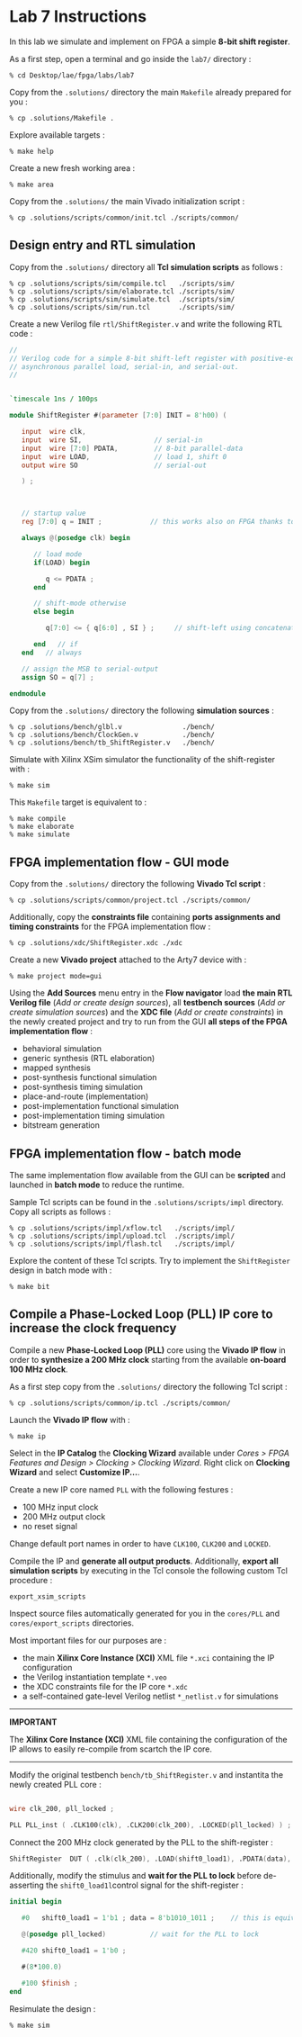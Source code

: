 # Lab 7 Instructions

In this lab we simulate and implement on FPGA a simple **8-bit shift register**.

As a first step, open a terminal and go inside the `lab7/` directory :


```
% cd Desktop/lae/fpga/labs/lab7
```

Copy from the `.solutions/` directory the main `Makefile` already prepared for you :

```
% cp .solutions/Makefile .
```

Explore available targets :

```
% make help
```

Create a new fresh working area :

```
% make area
```

Copy from the `.solutions/` the main Vivado initialization script :

```
% cp .solutions/scripts/common/init.tcl ./scripts/common/
```


## Design entry and RTL simulation

Copy from the `.solutions/` directory all **Tcl simulation scripts** as follows :

```
% cp .solutions/scripts/sim/compile.tcl   ./scripts/sim/
% cp .solutions/scripts/sim/elaborate.tcl ./scripts/sim/
% cp .solutions/scripts/sim/simulate.tcl  ./scripts/sim/
% cp .solutions/scripts/sim/run.tcl       ./scripts/sim/
```

Create a new Verilog file `rtl/ShiftRegister.v` and write the following RTL code :

```verilog
//
// Verilog code for a simple 8-bit shift-left register with positive-edge clock,
// asynchronous parallel load, serial-in, and serial-out.
//


`timescale 1ns / 100ps

module ShiftRegister #(parameter [7:0] INIT = 8'h00) (

   input  wire clk,
   input  wire SI,                  // serial-in
   input  wire [7:0] PDATA,         // 8-bit parallel-data
   input  wire LOAD,                // load 1, shift 0
   output wire SO                   // serial-out

   ) ;



   // startup value
   reg [7:0] q = INIT ;            // this works also on FPGA thanks to Global Set/Reset (GSR) when firmware is downloaded !

   always @(posedge clk) begin

      // load mode
      if(LOAD) begin

         q <= PDATA ;
      end

      // shift-mode otherwise
      else begin

         q[7:0] <= { q[6:0] , SI } ;     // shift-left using concatenation

      end   // if
   end   // always

   // assign the MSB to serial-output
   assign SO = q[7] ;

endmodule
```

Copy from the `.solutions/` directory the following **simulation sources** :

```
% cp .solutions/bench/glbl.v               ./bench/
% cp .solutions/bench/ClockGen.v           ./bench/
% cp .solutions/bench/tb_ShiftRegister.v   ./bench/
```

Simulate with Xilinx XSim simulator the functionality of the shift-register with :

```
% make sim
```

This `Makefile` target is equivalent to :

```
% make compile
% make elaborate
% make simulate
```


## FPGA implementation flow - GUI mode

Copy from the `.solutions/` directory the following **Vivado Tcl script** :

```
% cp .solutions/scripts/common/project.tcl ./scripts/common/
```

Additionally, copy the **constraints file** containing **ports assignments and timing constraints**
for the FPGA implementation flow :

```
% cp .solutions/xdc/ShiftRegister.xdc ./xdc
```

Create a new **Vivado project** attached to the Arty7 device with :

```
% make project mode=gui
```

Using the **Add Sources** menu entry in the  **Flow navigator** load **the main RTL Verilog file** (*Add or create design sources*),
all **testbench sources** (*Add or create simulation sources*) and the **XDC file** (*Add or create constraints*) in the newly created
project and try to run from the GUI **all steps of the FPGA implementation flow** :

* behavioral simulation
* generic synthesis (RTL elaboration)
* mapped synthesis
* post-synthesis functional simulation
* post-synthesis timing simulation
* place-and-route (implementation)
* post-implementation functional simulation
* post-implementation timing simulation
* bitstream generation


## FPGA implementation flow - batch mode

The same implementation flow available from the GUI can be **scripted** and launched in **batch mode** to reduce the runtime.

Sample Tcl scripts can be found in the `.solutions/scripts/impl` directory. Copy all scripts as follows :

```
% cp .solutions/scripts/impl/xflow.tcl   ./scripts/impl/
% cp .solutions/scripts/impl/upload.tcl  ./scripts/impl/
% cp .solutions/scripts/impl/flash.tcl   ./scripts/impl/
```

Explore the content of these Tcl scripts. Try to implement the `ShiftRegister` design in batch mode with :

```
% make bit
```


## Compile a Phase-Locked Loop (PLL) IP core to increase the clock frequency

Compile a new **Phase-Locked Loop (PLL)** core using the **Vivado IP flow** in order to **synthesize a 200 MHz clock** starting from the
available **on-board 100 MHz clock**.

As a first step copy from the `.solutions/` directory the following Tcl script :

```
% cp .solutions/scripts/common/ip.tcl ./scripts/common/
```

Launch the **Vivado IP flow** with :

```
% make ip
```

Select in the **IP Catalog** the **Clocking Wizard** available under *Cores > FPGA Features and Design > Clocking > Clocking Wizard*.
Right click on **Clocking Wizard** and select **Customize IP...**.

Create a new IP core named `PLL` with the following festures :

* 100 MHz input clock
* 200 MHz output clock
* no reset signal

Change default port names in order to have `CLK100`, `CLK200` and `LOCKED`.

Compile the IP and **generate all output products**. Additionally, **export all simulation scripts** by executing in the Tcl console
the following custom Tcl procedure :

```
export_xsim_scripts
```

Inspect source files automatically generated for you in the `cores/PLL` and `cores/export_scripts` directories.

Most important files for our purposes are :

* the main **Xilinx Core Instance (XCI)** XML file `*.xci` containing the IP configuration
* the Verilog instantiation template `*.veo`
* the XDC constraints file for the IP core `*.xdc`
* a self-contained gate-level Verilog netlist `*_netlist.v` for simulations

<hr>

**IMPORTANT**

The  **Xilinx Core Instance (XCI)** XML file containing the configuration of the IP allows to
easily re-compile from scartch the IP core.

<hr>


Modify the original testbench `bench/tb_ShiftRegister.v` and instantita the newly created PLL core :

```verilog

wire clk_200, pll_locked ;

PLL PLL_inst ( .CLK100(clk), .CLK200(clk_200), .LOCKED(pll_locked) ) ;
```

Connect the 200 MHz clock generated by the PLL to the shift-register :

```verilog
ShiftRegister  DUT ( .clk(clk_200), .LOAD(shift0_load1), .PDATA(data), .SI(1'b0), .SO(serial_out)) ;
```



Additionally, modify the stimulus and **wait for the PLL to lock** before de-asserting the `shift0_load1l`control signal for the shift-register :

```verilog
initial begin

   #0   shift0_load1 = 1'b1 ; data = 8'b1010_1011 ;    // this is equivalent to 8'hAB

   @(posedge pll_locked)           // wait for the PLL to lock

   #420 shift0_load1 = 1'b0 ;

   #(8*100.0)

   #100 $finish ;
end
```


Resimulate the design :

```
% make sim
```

